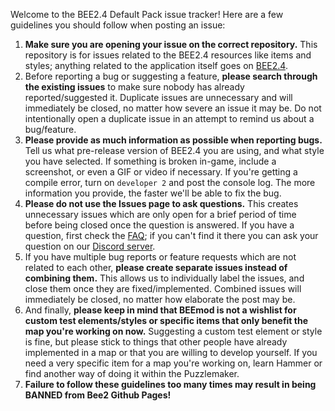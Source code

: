 Welcome to the BEE2.4 Default Pack issue tracker! Here are a few guidelines you should follow when posting an issue:

1. **Make sure you are opening your issue on the correct repository.** This repository is for issues related to the BEE2.4 resources like items and styles; anything related to the application itself goes on [BEE2.4](https://github.com/BEEmod/BEE2.4/issues).
2. Before reporting a bug or suggesting a feature, **please search through the existing issues** to make sure nobody has already reported/suggested it. Duplicate issues are unnecessary and will immediately be closed, no matter how severe an issue it may be. Do not intentionally open a duplicate issue in an attempt to remind us about a bug/feature.
3. **Please provide as much information as possible when reporting bugs.** Tell us what pre-release version of BEE2.4 you are using, and what style you have selected. If something is broken in-game, include a screenshot, or even a GIF or video if necessary. If you're getting a compile error, turn on `developer 2` and post the console log. The more information you provide, the faster we'll be able to fix the bug.
4. **Please do not use the Issues page to ask questions.** This creates unnecessary issues which are only open for a brief period of time before being closed once the question is answered. If you have a question, first check the [FAQ](https://github.com/BEEmod/BEE2-items/wiki/FAQ); if you can't find it there you can ask your question on our [Discord server](https://discord.me/beemod).
5. If you have multiple bug reports or feature requests which are not related to each other, **please create separate issues instead of combining them.** This allows us to individually label the issues, and close them once they are fixed/implemented. Combined issues will immediately be closed, no matter how elaborate the post may be.
6. And finally, **please keep in mind that BEEmod is not a wishlist for custom test elements/styles or specific items that only benefit the map you're working on now.** Suggesting a custom test element or style is fine, but please stick to things that other people have already implemented in a map or that you are willing to develop yourself. If you need a very specific item for a map you're working on, learn Hammer or find another way of doing it within the Puzzlemaker.
7. **Failure to follow these guidelines too many times may result in being BANNED from Bee2 Github Pages!**
